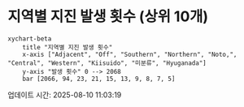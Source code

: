 # 지역별 지진 발생 횟수 (상위 10개)

```mermaid
xychart-beta
    title "지역별 지진 발생 횟수"
    x-axis ["Adjacent", "Off", "Southern", "Northern", "Noto,", "Central", "Western", "Kiisuido", "미분류", "Hyuganada"]
    y-axis "발생 횟수" 0 --> 2068
    bar [2066, 94, 23, 21, 15, 13, 9, 8, 7, 5]
```

업데이트 시간: 2025-08-10 11:03:19
